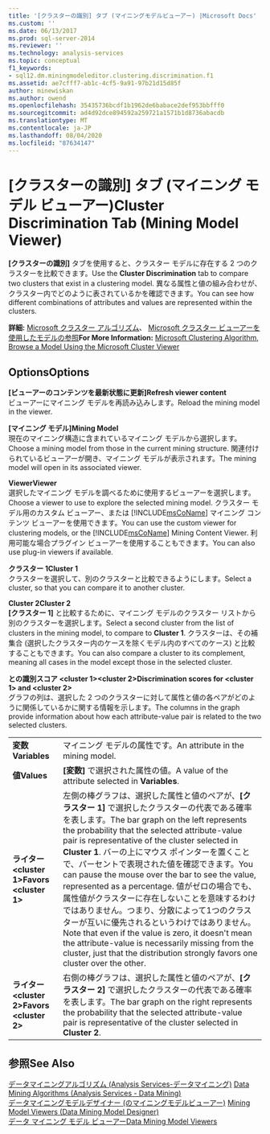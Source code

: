 ```yaml
---
title: '[クラスターの識別] タブ (マイニングモデルビューアー) |Microsoft Docs'
ms.custom: ''
ms.date: 06/13/2017
ms.prod: sql-server-2014
ms.reviewer: ''
ms.technology: analysis-services
ms.topic: conceptual
f1_keywords:
- sql12.dm.miningmodeleditor.clustering.discrimination.f1
ms.assetid: ae7cfff7-ab1c-4cf5-9a91-97b21d15d85f
author: minewiskan
ms.author: owend
ms.openlocfilehash: 35435736bcdf1b1962de6babace2def953bbfff0
ms.sourcegitcommit: ad4d92dce894592a259721a1571b1d8736abacdb
ms.translationtype: MT
ms.contentlocale: ja-JP
ms.lasthandoff: 08/04/2020
ms.locfileid: "87634147"
---
```

# <a name="cluster-discrimination-tab-mining-model-viewer"></a><span data-ttu-id="6bec3-102">[クラスターの識別] タブ (マイニング モデル ビューアー)</span><span class="sxs-lookup"><span data-stu-id="6bec3-102">Cluster Discrimination Tab (Mining Model Viewer)</span></span>
  <span data-ttu-id="6bec3-103">**[クラスターの識別]** タブを使用すると、クラスター モデルに存在する 2 つのクラスターを比較できます。</span><span class="sxs-lookup"><span data-stu-id="6bec3-103">Use the **Cluster Discrimination** tab to compare two clusters that exist in a clustering model.</span></span> <span data-ttu-id="6bec3-104">異なる属性と値の組み合わせが、クラスター内でどのように表されているかを確認できます。</span><span class="sxs-lookup"><span data-stu-id="6bec3-104">You can see how different combinations of attributes and values are represented within the clusters.</span></span>  
  
 <span data-ttu-id="6bec3-105">**詳細:** [Microsoft クラスター アルゴリズム](data-mining/microsoft-clustering-algorithm.md)、 [Microsoft クラスター ビューアーを使用したモデルの参照](data-mining/browse-a-model-using-the-microsoft-cluster-viewer.md)</span><span class="sxs-lookup"><span data-stu-id="6bec3-105">**For More Information:** [Microsoft Clustering Algorithm](data-mining/microsoft-clustering-algorithm.md), [Browse a Model Using the Microsoft Cluster Viewer](data-mining/browse-a-model-using-the-microsoft-cluster-viewer.md)</span></span>  
  
## <a name="options"></a><span data-ttu-id="6bec3-106">Options</span><span class="sxs-lookup"><span data-stu-id="6bec3-106">Options</span></span>  
 <span data-ttu-id="6bec3-107">**[ビューアーのコンテンツを最新状態に更新]**</span><span class="sxs-lookup"><span data-stu-id="6bec3-107">**Refresh viewer content**</span></span>  
 <span data-ttu-id="6bec3-108">ビューアーにマイニング モデルを再読み込みします。</span><span class="sxs-lookup"><span data-stu-id="6bec3-108">Reload the mining model in the viewer.</span></span>  
  
 <span data-ttu-id="6bec3-109">**[マイニング モデル]**</span><span class="sxs-lookup"><span data-stu-id="6bec3-109">**Mining Model**</span></span>  
 <span data-ttu-id="6bec3-110">現在のマイニング構造に含まれているマイニング モデルから選択します。</span><span class="sxs-lookup"><span data-stu-id="6bec3-110">Choose a mining model from those in the current mining structure.</span></span> <span data-ttu-id="6bec3-111">関連付けられているビューアーが開き、マイニング モデルが表示されます。</span><span class="sxs-lookup"><span data-stu-id="6bec3-111">The mining model will open in its associated viewer.</span></span>  
  
 <span data-ttu-id="6bec3-112">**Viewer**</span><span class="sxs-lookup"><span data-stu-id="6bec3-112">**Viewer**</span></span>  
 <span data-ttu-id="6bec3-113">選択したマイニング モデルを調べるために使用するビューアーを選択します。</span><span class="sxs-lookup"><span data-stu-id="6bec3-113">Choose a viewer to use to explore the selected mining model.</span></span> <span data-ttu-id="6bec3-114">クラスター モデル用のカスタム ビューアー、または [!INCLUDE[msCoName](../includes/msconame-md.md)] マイニング コンテンツ ビューアーを使用できます。</span><span class="sxs-lookup"><span data-stu-id="6bec3-114">You can use the custom viewer for clustering models, or the [!INCLUDE[msCoName](../includes/msconame-md.md)] Mining Content Viewer.</span></span> <span data-ttu-id="6bec3-115">利用可能な場合プラグイン ビューアーを使用することもできます。</span><span class="sxs-lookup"><span data-stu-id="6bec3-115">You can also use plug-in viewers if available.</span></span>  
  
 <span data-ttu-id="6bec3-116">**クラスター 1**</span><span class="sxs-lookup"><span data-stu-id="6bec3-116">**Cluster 1**</span></span>  
 <span data-ttu-id="6bec3-117">クラスターを選択して、別のクラスターと比較できるようにします。</span><span class="sxs-lookup"><span data-stu-id="6bec3-117">Select a cluster, so that you can compare it to another cluster.</span></span>  
  
 <span data-ttu-id="6bec3-118">**Cluster 2**</span><span class="sxs-lookup"><span data-stu-id="6bec3-118">**Cluster 2**</span></span>  
 <span data-ttu-id="6bec3-119">**[クラスター 1]** と比較するために、マイニング モデルのクラスター リストから別のクラスターを選択します。</span><span class="sxs-lookup"><span data-stu-id="6bec3-119">Select a second cluster from the list of clusters in the mining model, to compare to **Cluster 1**.</span></span> <span data-ttu-id="6bec3-120">クラスターは、その補集合 (選択したクラスター内のケースを除くモデル内のすべてのケース) と比較することもできます。</span><span class="sxs-lookup"><span data-stu-id="6bec3-120">You can also compare a cluster to its complement, meaning all cases in the model except those in the selected cluster.</span></span>  
  
 <span data-ttu-id="6bec3-121">**との識別スコア \<cluster 1>\<cluster 2>**</span><span class="sxs-lookup"><span data-stu-id="6bec3-121">**Discrimination scores for \<cluster 1> and \<cluster 2>**</span></span>  
 <span data-ttu-id="6bec3-122">グラフの列は、選択した 2 つのクラスターに対して属性と値の各ペアがどのように関係しているかに関する情報を示します。</span><span class="sxs-lookup"><span data-stu-id="6bec3-122">The columns in the graph provide information about how each attribute-value pair is related to the two selected clusters.</span></span>  
  
|||  
|-|-|  
|<span data-ttu-id="6bec3-123">**変数**</span><span class="sxs-lookup"><span data-stu-id="6bec3-123">**Variables**</span></span>|<span data-ttu-id="6bec3-124">マイニング モデルの属性です。</span><span class="sxs-lookup"><span data-stu-id="6bec3-124">An attribute in the mining model.</span></span>|  
|<span data-ttu-id="6bec3-125">**値**</span><span class="sxs-lookup"><span data-stu-id="6bec3-125">**Values**</span></span>|<span data-ttu-id="6bec3-126">**[変数]** で選択された属性の値。</span><span class="sxs-lookup"><span data-stu-id="6bec3-126">A value of the attribute selected in **Variables**.</span></span>|  
|<span data-ttu-id="6bec3-127">**ライター\<cluster 1>**</span><span class="sxs-lookup"><span data-stu-id="6bec3-127">**Favors \<cluster 1>**</span></span>|<span data-ttu-id="6bec3-128">左側の棒グラフは、選択した属性と値のペアが、**[クラスター 1]** で選択したクラスターの代表である確率を表します。</span><span class="sxs-lookup"><span data-stu-id="6bec3-128">The bar graph on the left represents the probability that the selected attribute-value pair is representative of the cluster selected in **Cluster 1**.</span></span> <span data-ttu-id="6bec3-129">バーの上にマウス ポインターを置くことで、パーセントで表現された値を確認できます。</span><span class="sxs-lookup"><span data-stu-id="6bec3-129">You can pause the mouse over the bar to see the value, represented as a percentage.</span></span> <span data-ttu-id="6bec3-130">値がゼロの場合でも、属性値がクラスターに存在しないことを意味するわけではありません。つまり、分散によって1つのクラスターが互いに優先されるというわけではありません。</span><span class="sxs-lookup"><span data-stu-id="6bec3-130">Note that even if the value is zero, it doesn't mean the attribute-value is necessarily missing from the cluster, just that the distribution strongly favors one cluster over the other.</span></span>|  
|<span data-ttu-id="6bec3-131">**ライター\<cluster 2>**</span><span class="sxs-lookup"><span data-stu-id="6bec3-131">**Favors \<cluster 2>**</span></span>|<span data-ttu-id="6bec3-132">右側の棒グラフは、選択した属性と値のペアが、**[クラスター 2]** で選択したクラスターの代表である確率を表します。</span><span class="sxs-lookup"><span data-stu-id="6bec3-132">The bar graph on the right represents the probability that the selected attribute-value pair is representative of the cluster selected in **Cluster 2**.</span></span>|  
  
## <a name="see-also"></a><span data-ttu-id="6bec3-133">参照</span><span class="sxs-lookup"><span data-stu-id="6bec3-133">See Also</span></span>  
 <span data-ttu-id="6bec3-134">[データマイニングアルゴリズム &#40;Analysis Services-データマイニング&#41;](data-mining/data-mining-algorithms-analysis-services-data-mining.md) </span><span class="sxs-lookup"><span data-stu-id="6bec3-134">[Data Mining Algorithms &#40;Analysis Services - Data Mining&#41;](data-mining/data-mining-algorithms-analysis-services-data-mining.md) </span></span>  
 <span data-ttu-id="6bec3-135">[データマイニングモデルデザイナー &#40;のマイニングモデルビューアー&#41;](mining-model-viewers-data-mining-model-designer.md) </span><span class="sxs-lookup"><span data-stu-id="6bec3-135">[Mining Model Viewers &#40;Data Mining Model Designer&#41;](mining-model-viewers-data-mining-model-designer.md) </span></span>  
 [<span data-ttu-id="6bec3-136">データ マイニング モデル ビューアー</span><span class="sxs-lookup"><span data-stu-id="6bec3-136">Data Mining Model Viewers</span></span>](data-mining/data-mining-model-viewers.md)  
  
  
